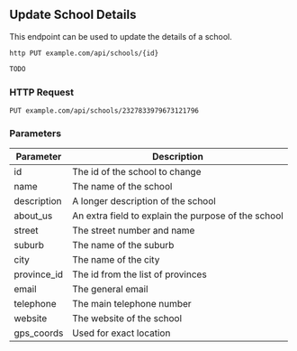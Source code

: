 ## Update School Details
This endpoint can be used to update the details of a school.

```shell
http PUT example.com/api/schools/{id}
```

```javascript
TODO
```

### HTTP Request

`PUT example.com/api/schools/2327833979673121796`

### Parameters

Parameter | Description
--------- | -----------
id  | The id of the school to change
name | The name of the school
description | A longer description of the school
about_us | An extra field to explain the purpose of the school 
street | The street number and name
suburb | The name of the suburb
city | The name of the city
province_id | The id from the list of provinces 
email | The general email
telephone | The main telephone number
website | The website of the school 
gps_coords | Used for exact location

